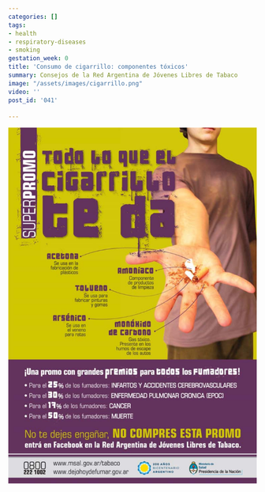 ```yaml
---
categories: []
tags:
- health
- respiratory-diseases
- smoking
gestation_week: 0
title: 'Consumo de cigarrillo: componentes tóxicos'
summary: Consejos de la Red Argentina de Jóvenes Libres de Tabaco
image: "/assets/images/cigarrillo.png"
video: ''
post_id: '041'

---
```

![](/assets/images/cigarrillo.png)